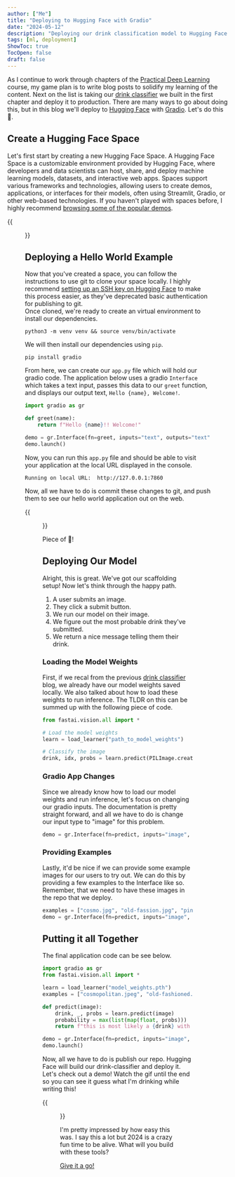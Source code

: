 ```yaml
---
author: ["Me"]
title: "Deploying to Hugging Face with Gradio"
date: "2024-05-12"
description: "Deploying our drink classification model to Hugging Face with gradio."
tags: [ml, deployment]
ShowToc: true
TocOpen: false
draft: false 
---
```


As I continue to work through chapters of the [Practical Deep Learning](https://course.fast.ai/) course, my game plan is to write blog posts to solidify my learning of the content. Next on the list is taking our [drink classifier](/posts/drink-classifier/) we built in the first chapter and deploy it to production. There are many ways to go about doing this, but in this blog we'll deploy to [Hugging Face](https://huggingface.co) with [Gradio](https://github.com/gradio-app/gradio). Let's do this 🥂.

## Create a Hugging Face Space

Let's first start by creating a new Hugging Face Space. A Hugging Face Space is a customizable environment provided by Hugging Face, where developers and data scientists can host, share, and deploy machine learning models, datasets, and interactive web apps. Spaces support various frameworks and technologies, allowing users to create demos, applications, or interfaces for their models, often using Streamlit, Gradio, or other web-based technologies. If you haven't played with spaces before, I highly recommend [browsing some of the popular demos](https://huggingface.co/spaces).

{{<figure src="/images/huggingface-gradio/hugging-face-space.png" title="hugging face space settings" alt="huggin face space settings">}}

## Deploying a Hello World Example

Now that you've created a space, you can follow the instructions to use git to clone your space locally.
I highly recommend [setting up an SSH key on Hugging Face](https://huggingface.co/docs/hub/en/security-git-ssh) to make this process easier, as they've deprecated basic authentication for publishing to git.  
Once cloned, we're ready to create an virtual environment to install our dependencies.

```shell
python3 -m venv venv && source venv/bin/activate
```

We will then install our dependencies using `pip`.

```shell
pip install gradio
```

From here, we can create our `app.py` file which will hold our gradio code.
The application below uses a gradio  `Interface` which takes a text input, passes this data to our `greet` function, and displays our output text, `Hello {name}, Welcome!`.

```python
import gradio as gr

def greet(name):
    return f"Hello {name}!! Welcome!"

demo = gr.Interface(fn=greet, inputs="text", outputs="text")
demo.launch()
```

Now, you can run this `app.py` file and should be able to visit your application at the local URL displayed in the console.

```shell
Running on local URL:  http://127.0.0.1:7860
```

Now, all we have to do is commit these changes to git, and push them to see our hello world application out on the web.

{{<figure src="/images/huggingface-gradio/hello-world-huggingface.gif" title="hello world"  alt="hello world">}}

Piece of 🍰!

## Deploying Our Model

Alright, this is great. We've got our scaffolding setup! Now let's think through the happy path.

1. A user submits an image.
2. They click a submit button.
3. We run our model on their image.
4. We figure out the most probable drink they've submitted.
5. We return a nice message telling them their drink.

### Loading the Model Weights

First, if we recal from the previous [drink classifier](/posts/drink-classifier/) blog, we already have our model weights saved locally. We also talked about how to load these weights to run inference. The TLDR on this can be summed up with the following piece of code.

```python
from fastai.vision.all import *

# Load the model weights
learn = load_learner("path_to_model_weights")

# Classify the image
drink, idx, probs = learn.predict(PILImage.create("path_to_image"))
```

### Gradio App Changes

Since we already know how to load our model weights and run inference, let's focus on changing our gradio inputs.
The documentation is pretty straight forward, and all we have to do is change our input type to "image" for this problem.

```python
demo = gr.Interface(fn=predict, inputs="image", outputs="text")
```

### Providing Examples

Lastly, it'd be nice if we can provide some example images for our users to try out.
We can do this by providing a few examples to the Interface like so.
Remember, that we need to have these images in the repo that we deploy.

```python
examples = ["cosmo.jpg", "old-fassion.jpg", "pina-colada.jpg"]
demo = gr.Interface(fn=predict, inputs="image", outputs="text", examples=examples)
```

## Putting it all Together

The final application code can be see below.

```python
import gradio as gr
from fastai.vision.all import *

learn = load_learner("model_weights.pth")
examples = ["cosmopolitan.jpeg", "old-fashioned.jpeg", "pina-colada.webp"]

def predict(image):
    drink, _, probs = learn.predict(image)
    probability = max(list(map(float, probs)))
    return f"this is most likely a {drink} with probability {probability}."

demo = gr.Interface(fn=predict, inputs="image", outputs="text", examples=examples)
demo.launch()
```

Now, all we have to do is  publish our repo. Hugging Face will build our drink-classifier and deploy it.
Let's check out a demo! Watch the gif until the end so you can see it guess what I'm drinking while writing this!

{{<figure src="/images/huggingface-gradio/drink-classifier-demo.gif" title="hosted demo"  alt="hosted demo">}}

I'm pretty impressed by how easy this was. I say this a lot but 2024 is a crazy fun time to be alive.
What will you build with these tools?

[Give it a go! ](https://huggingface.co/spaces/NickHerrig/drink-classifier)